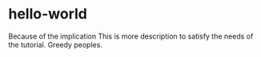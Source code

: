 # hello-world
Because of the implication
This is more description to satisfy the needs of the tutorial. Greedy peoples.
